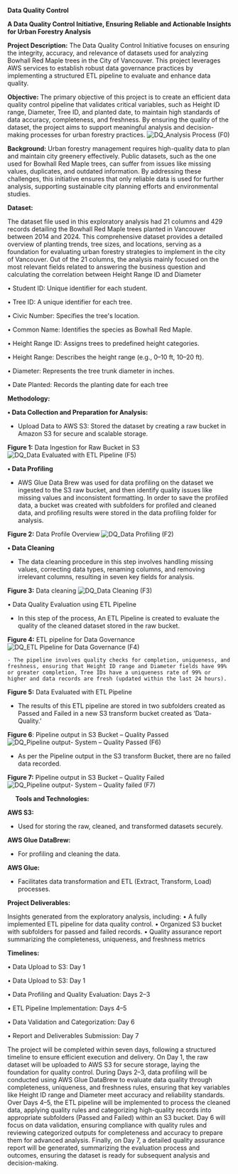 **Data Quality Control**

**A Data Quality Control Initiative, Ensuring Reliable and Actionable Insights for Urban Forestry Analysis**


**Project Description:** The Data Quality Control Initiative focuses on ensuring the integrity, accuracy, and relevance of datasets used for analyzing Bowhall Red Maple trees in the City of Vancouver. This project leverages AWS services to establish robust data governance practices by implementing a structured ETL pipeline to evaluate and enhance data quality. 


**Objective:** 
 The primary objective of this project is to create an efficient data quality control pipeline that validates critical variables, such as Height ID range, Diameter, Tree ID, and planted date, to maintain high standards of data accuracy, completeness, and freshness. By ensuring the quality of the dataset, the project aims to support meaningful analysis and decision-making processes for urban forestry practices.
![DQ_Analysis Process (F0)](https://github.com/user-attachments/assets/0d0ba94f-30cd-47cc-957e-7b9f3f90f2d9)


**Background:** Urban forestry management requires high-quality data to plan and maintain city greenery effectively. Public datasets, such as the one used for Bowhall Red Maple trees, can suffer from issues like missing values, duplicates, and outdated information. By addressing these challenges, this initiative ensures that only reliable data is used for further analysis, supporting sustainable city planning efforts and environmental studies.


**Dataset:** 

The dataset file used in this exploratory analysis had 21 columns and 429 records detailing the Bowhall Red Maple trees planted in Vancouver between 2014 and 2024. This comprehensive dataset provides a detailed overview of planting trends, tree sizes, and locations, serving as a foundation for evaluating urban forestry strategies to implement in the city of Vancouver. 
Out of the 21 columns, the analysis mainly focused on the most relevant fields related to answering the business question and calculating the correlation between Height Range ID and Diameter

•	Student ID: Unique identifier for each student.

•	Tree ID: A unique identifier for each tree.

•	Civic Number: Specifies the tree's location.

•	Common Name: Identifies the species as Bowhall Red Maple.

•	Height Range ID: Assigns trees to predefined height categories.

•	Height Range: Describes the height range (e.g., 0–10 ft, 10–20 ft).

•	Diameter: Represents the tree trunk diameter in inches.

•	Date Planted: Records the planting date for each tree


**Methodology:**

**• Data Collection and Preparation for Analysis:**

- Upload Data to AWS S3: Stored the dataset by creating a raw bucket in Amazon S3 for secure and scalable storage. 

**Figure 1:** Data Ingestion for Raw Bucket in S3
![DQ_Data Evaluated with ETL Pipeline (F5)](https://github.com/user-attachments/assets/7e29b11d-33a6-4c26-92d8-3fb447906bb3)


**• Data Profiling**

-  AWS Glue Data Brew was used for data profiling on the dataset we ingested to the S3 raw bucket, and then identify quality issues like missing values and inconsistent formatting. In order to save the profiled data, a bucket was created with subfolders for profiled and cleaned data, and profiling results were stored in the data profiling folder for analysis.

**Figure 2:** Data Profile Overview
![DQ_Data Profiling  (F2)](https://github.com/user-attachments/assets/4bbfb14b-fe43-4ff2-96e8-3c18ec8c6d38)


**• Data Cleaning**

- The data cleaning procedure in this step involves handling missing values, correcting data types, renaming columns, and removing irrelevant columns, resulting in seven key fields for analysis.


**Figure 3:** Data cleaning 
![DQ_Data Cleaning (F3)](https://github.com/user-attachments/assets/235ac6fe-8b57-4111-8ad0-91cf039e66f0)

 
• Data Quality Evaluation using ETL Pipeline

- In this step of the process, An ETL Pipeline is created to evaluate the quality of the cleaned dataset stored in the raw bucket.

**Figure 4:** ETL pipeline for Data Governance
![DQ_ETL Pipeline for Data Governance (F4)](https://github.com/user-attachments/assets/152595c4-35e6-4950-868e-9059c3c129d8)


	- The pipeline involves quality checks for completion, uniqueness, and freshness, ensuring that Height ID range and Diameter fields have 99% or greater completion, Tree IDs have a uniqueness rate of 99% or higher and data records are fresh (updated within the last 24 hours).
 
 **Figure 5:** Data Evaluated with ETL Pipeline 

- The results of this ETL pipeline are stored in two subfolders created as Passed and Failed in a new S3 transform bucket created as ‘Data-Quality.’

**Figure 6**: Pipeline output in S3 Bucket – Quality Passed 
![DQ_Pipeline output- System – Quality Passed (F6)](https://github.com/user-attachments/assets/93874c57-ba7f-4711-a1ce-0e6ef192b9a8)


- As per the Pipeline output in the S3 transform Bucket, there are no failed data recorded.

**Figure 7:** Pipeline output in S3 Bucket – Quality Failed
![DQ_Pipeline output- System – Quality failed (F7)](https://github.com/user-attachments/assets/d595f2e8-36e8-4c7a-8af3-d8ca9dce5b09)

 
**Tools and Technologies:**

**AWS S3:**

- Used for storing the raw, cleaned, and transformed datasets securely.

**AWS Glue DataBrew:** 

- For profiling and cleaning the data.

**AWS Glue:**

- Facilitates data transformation and ETL (Extract, Transform, Load) processes.


**Project Deliverables:**

Insights generated from the exploratory analysis, including:
• A fully implemented ETL pipeline for data quality control.
• Organized S3 bucket with subfolders for passed and failed records.
• Quality assurance report summarizing the completeness, uniqueness, and freshness metrics

**Timelines:**

• Data Upload to S3: Day 1

• Data Upload to S3: Day 1

• Data Profiling and Quality Evaluation: Days 2–3

• ETL Pipeline Implementation: Days 4–5

• Data Validation and Categorization: Day 6

• Report and Deliverables Submission: Day 7

The project will be completed within seven days, following a structured timeline to ensure efficient execution and delivery. On Day 1, the raw dataset will be uploaded to AWS S3 for secure storage, laying the foundation for quality control. During Days 2–3, data profiling will be conducted using AWS Glue DataBrew to evaluate data quality through completeness, uniqueness, and freshness rules, ensuring that key variables like Height ID range and Diameter meet accuracy and reliability standards. Over Days 4–5, the ETL pipeline will be implemented to process the cleaned data, applying quality rules and categorizing high-quality records into appropriate subfolders (Passed and Failed) within an S3 bucket. Day 6 will focus on data validation, ensuring compliance with quality rules and reviewing categorized outputs for completeness and accuracy to prepare them for advanced analysis. Finally, on Day 7, a detailed quality assurance report will be generated, summarizing the evaluation process and outcomes, ensuring the dataset is ready for subsequent analysis and decision-making.
